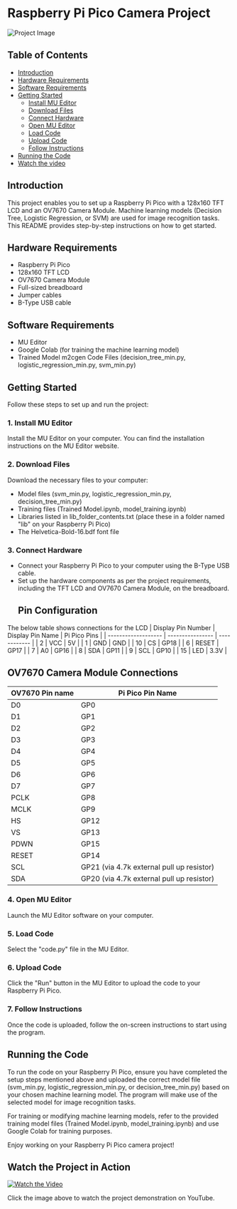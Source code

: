 # Raspberry Pi Pico Camera Project

![Project Image](project_image.jpg)

## Table of Contents

- [Introduction](#introduction)
- [Hardware Requirements](#hardware-requirements)
- [Software Requirements](#software-requirements)
- [Getting Started](#getting-started)
  - [Install MU Editor](#1-install-mu-editor)
  - [Download Files](#2-download-files)
  - [Connect Hardware](#3-connect-hardware)
  - [Open MU Editor](#4-open-mu-editor)
  - [Load Code](#5-load-code)
  - [Upload Code](#6-upload-code)
  - [Follow Instructions](#7-follow-instructions)
- [Running the Code](#running-the-code)
- [Watch the video](#watch-the-project-in-action)

## Introduction

This project enables you to set up a Raspberry Pi Pico with a 128x160 TFT LCD and an OV7670 Camera Module. Machine learning models (Decision Tree, Logistic Regression, or SVM) are used for image recognition tasks. This README provides step-by-step instructions on how to get started.

## Hardware Requirements

- Raspberry Pi Pico
- 128x160 TFT LCD
- OV7670 Camera Module
- Full-sized breadboard
- Jumper cables
- B-Type USB cable

## Software Requirements

- MU Editor
- Google Colab (for training the machine learning model)
- Trained Model m2cgen Code Files (decision_tree_min.py, logistic_regression_min.py, svm_min.py)

## Getting Started

Follow these steps to set up and run the project:

### 1. Install MU Editor

Install the MU Editor on your computer. You can find the installation instructions on the MU Editor website.

### 2. Download Files

Download the necessary files to your computer:

- Model files (svm_min.py, logistic_regression_min.py, decision_tree_min.py)
- Training files (Trained Model.ipynb, model_training.ipynb)
- Libraries listed in lib_folder_contents.txt (place these in a folder named "lib" on your Raspberry Pi Pico)
- The Helvetica-Bold-16.bdf font file

### 3. Connect Hardware

- Connect your Raspberry Pi Pico to your computer using the B-Type USB cable.
- Set up the hardware components as per the project requirements, including the TFT LCD and OV7670 Camera Module, on the breadboard.
  ## Pin Configuration
The below table shows connections for the LCD
| Display Pin Number | Display Pin Name | Pi Pico Pins |
| ------------------- | ---------------- | ------------ |
| 2                   | VCC              | 5V           |
| 1                   | GND              | GND          |
| 10                  | CS               | GP18         |
| 6                   | RESET            | GP17         |
| 7                   | A0               | GP16         |
| 8                   | SDA              | GP11         |
| 9                   | SCL              | GP10         |
| 15                  | LED              | 3.3V         |

## OV7670 Camera Module Connections

| OV7670 Pin name | Pi Pico Pin Name                      |
| --------------- | ------------------------------------- |
| D0              | GP0                                   |
| D1              | GP1                                   |
| D2              | GP2                                   |
| D3              | GP3                                   |
| D4              | GP4                                   |
| D5              | GP5                                   |
| D6              | GP6                                   |
| D7              | GP7                                   |
| PCLK            | GP8                                   |
| MCLK            | GP9                                   |
| HS              | GP12                                  |
| VS              | GP13                                  |
| PDWN            | GP15                                  |
| RESET           | GP14                                  |
| SCL             | GP21 (via 4.7k external pull up resistor) |
| SDA             | GP20 (via 4.7k external pull up resistor) |



### 4. Open MU Editor

Launch the MU Editor software on your computer.

### 5. Load Code

Select the "code.py" file in the MU Editor.

### 6. Upload Code

Click the "Run" button in the MU Editor to upload the code to your Raspberry Pi Pico.

### 7. Follow Instructions

Once the code is uploaded, follow the on-screen instructions to start using the program.


## Running the Code

To run the code on your Raspberry Pi Pico, ensure you have completed the setup steps mentioned above and uploaded the correct model file (svm_min.py, logistic_regression_min.py, or decision_tree_min.py) based on your chosen machine learning model. The program will make use of the selected model for image recognition tasks.

For training or modifying machine learning models, refer to the provided training model files (Trained Model.ipynb, model_training.ipynb) and use Google Colab for training purposes.

Enjoy working on your Raspberry Pi Pico camera project!
## Watch the Project in Action

[![Watch the Video](https://img.youtube.com/vi/ABC123/0.jpg)](https://www.youtube.com/watch?v=ABC123)

Click the image above to watch the project demonstration on YouTube.

